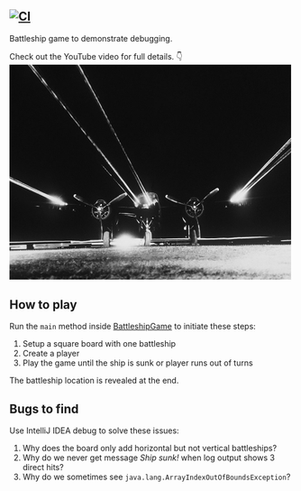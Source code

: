 ## [![CI](https://github.com/tkgregory/debug-demo/actions/workflows/gradle.yml/badge.svg)](https://github.com/tkgregory/debug-demo/actions/workflows/gradle.yml)

Battleship game to demonstrate debugging. 

Check out the YouTube video for full details. 👇<br/>
[<img src="Battleship.jpg" width="500"/>](https://github.com/maverickmanish)

## How to play

Run the `main` method inside [BattleshipGame](src/main/java/com/tomgregory/BattleshipGame.java) to initiate these steps:

1. Setup a square board with one battleship
2. Create a player
3. Play the game until the ship is sunk or player runs out of turns

The battleship location is revealed at the end.

## Bugs to find

Use IntelliJ IDEA debug to solve these issues:

1. Why does the board only add horizontal but not vertical battleships?
2. Why do we never get message *Ship sunk!* when log output shows 3 direct hits?
3. Why do we sometimes see `java.lang.ArrayIndexOutOfBoundsException`?
